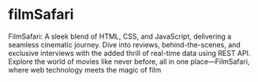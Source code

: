 # filmSafari
FilmSafari: A sleek blend of HTML, CSS, and JavaScript, delivering a seamless cinematic journey. Dive into reviews, behind-the-scenes, and exclusive interviews with the added thrill of real-time data using REST API. Explore the world of movies like never before, all in one place—FilmSafari, where web technology meets the magic of film
